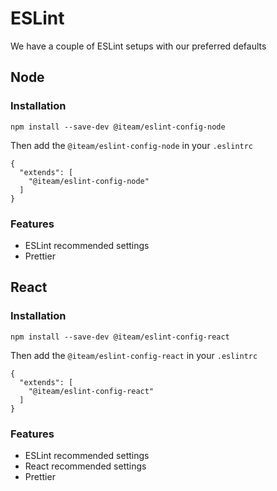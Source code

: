 # ESLint

We have a couple of ESLint setups with our preferred defaults

## Node

### Installation

```
npm install --save-dev @iteam/eslint-config-node
```

Then add the `@iteam/eslint-config-node` in your `.eslintrc`

```
{
  "extends": [
    "@iteam/eslint-config-node"
  ]
}
```

### Features

- ESLint recommended settings
- Prettier

## React

### Installation

```
npm install --save-dev @iteam/eslint-config-react
```

Then add the `@iteam/eslint-config-react` in your `.eslintrc`

```
{
  "extends": [
    "@iteam/eslint-config-react"
  ]
}
```

### Features

- ESLint recommended settings
- React recommended settings
- Prettier
